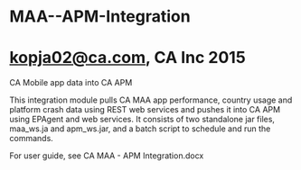# MAA--APM-Integration
# kopja02@ca.com, CA Inc 2015
CA Mobile app data into CA APM

This integration module pulls CA MAA app performance, country usage and platform crash data 
using REST web services and pushes it into CA APM using EPAgent and web services. It consists of two standalone jar
files, maa_ws.ja and apm_ws.jar, and a batch script to schedule and run the commands.

For user guide, see CA MAA - APM Integration.docx
